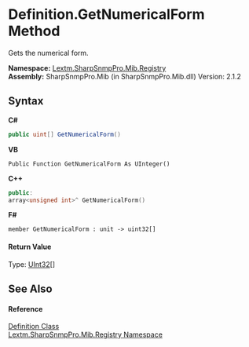 # Definition.GetNumericalForm Method 
 

Gets the numerical form.

**Namespace:**&nbsp;<a href="N_Lextm_SharpSnmpPro_Mib_Registry">Lextm.SharpSnmpPro.Mib.Registry</a><br />**Assembly:**&nbsp;SharpSnmpPro.Mib (in SharpSnmpPro.Mib.dll) Version: 2.1.2

## Syntax

**C#**<br />
``` C#
public uint[] GetNumericalForm()
```

**VB**<br />
``` VB
Public Function GetNumericalForm As UInteger()
```

**C++**<br />
``` C++
public:
array<unsigned int>^ GetNumericalForm()
```

**F#**<br />
``` F#
member GetNumericalForm : unit -> uint32[] 

```


#### Return Value
Type: <a href="https://docs.microsoft.com/dotnet/api/system.uint32" target="_blank" rel="noopener noreferrer">UInt32</a>[]<br />

## See Also


#### Reference
<a href="T_Lextm_SharpSnmpPro_Mib_Registry_Definition">Definition Class</a><br /><a href="N_Lextm_SharpSnmpPro_Mib_Registry">Lextm.SharpSnmpPro.Mib.Registry Namespace</a><br />